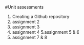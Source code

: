 #Unit assessments
1. Creating a Github repository
2. assignment 2
3. assignment 3
4. assignment 4
5.assignment 5 & 6
6. assignment 7 & 8

